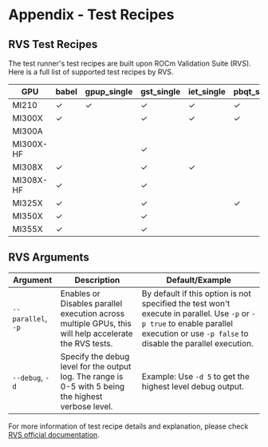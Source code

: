 # Appendix - Test Recipes

## RVS Test Recipes

The test runner's test recipes are built upon ROCm Validation Suite (RVS). Here is a full list of supported test recipes by RVS.

| GPU       | babel | gpup_single | gst_single | iet_single | pbqt_single | pebb_single | tst_single | gst_ext | gst_selfcheck | gst_stress | iet_stress | gst_thermal | iet_thermal |
|-----------|-------|-------------|------------|------------|-------------|-------------|------------|---------|---------------|------------|------------|-------------|-------------|
| MI210     |   ✓   |      ✓      |     ✓      |     ✓      |     ✓       |     ✓       |     ✓      |         |               |            |            |             |             |
| MI300X    |   ✓   |             |     ✓      |     ✓      |     ✓       |     ✓       |            |    ✓    |       ✓       |     ✓      |     ✓      |             |             |
| MI300A    |       |             |            |            |             |     ✓       |            |         |               |            |     ✓      |             |             |
| MI300X-HF |       |             |     ✓      |            |             |             |            |         |               |            |     ✓      |             |             |
| MI308X    |   ✓   |             |     ✓      |     ✓      |             |             |            |         |               |            |     ✓      |     ✓       |     ✓       |
| MI308X-HF |   ✓   |             |     ✓      |            |             |             |            |         |               |            |     ✓      |     ✓       |     ✓       |
| MI325X    |   ✓   |             |     ✓      |            |     ✓       |     ✓       |            |         |               |            |     ✓      |             |             |
| MI350X    |   ✓   |             |     ✓      |            |             |             |            |         |               |            |     ✓      |             |             |
| MI355X    |   ✓   |             |     ✓      |            |             |             |            |         |               |            |     ✓      |             |             |

## RVS Arguments

| Argument                   | Description                                                                                           | Default/Example                                  |
|----------------------------|-------------------------------------------------------------------------------------------------------|--------------------------------------------------|
| `--parallel`, `-p` | Enables or Disables parallel execution across multiple GPUs, this will help accelerate the RVS tests. | By default if this option is not specified the test won't execute in parallel. Use `-p` or `-p true` to enable parallel execution or use `-p false` to disable the parallel execution. |
| `--debug`, `-d` | Specify the debug level for the output log. The range is 0-5 with 5 being the highest verbose level.| Example: Use `-d 5` to get the highest level debug output. |


For more information of test recipe details and explanation, please check [RVS official documentation](https://rocm.docs.amd.com/projects/ROCmValidationSuite/en/latest/conceptual/rvs-modules.html).
